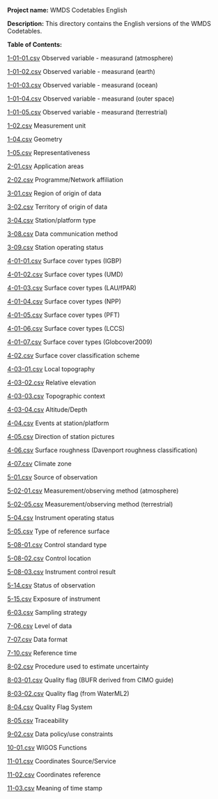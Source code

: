 **Project name:** WMDS Codetables English

**Description:** This directory contains the English versions of the WMDS Codetables. 

**Table of Contents:**

[1-01-01.csv](https://github.com/wmo-im/wmds/blob/master/tables_en/1-01-01.csv) Observed variable - measurand (atmosphere)

[1-01-02.csv](https://github.com/wmo-im/wmds/blob/master/tables_en/1-01-02.csv) Observed variable - measurand (earth)

[1-01-03.csv](https://github.com/wmo-im/wmds/blob/master/tables_en/1-01-03.csv) Observed variable - measurand (ocean)

[1-01-04.csv](https://github.com/wmo-im/wmds/blob/master/tables_en/1-01-04.csv) Observed variable - measurand (outer space)

[1-01-05.csv](https://github.com/wmo-im/wmds/blob/master/tables_en/1-01-05.csv) Observed variable - measurand (terrestrial)

[1-02.csv](https://github.com/wmo-im/wmds/blob/master/tables_en/1-02.csv) Measurement unit 

[1-04.csv](https://github.com/wmo-im/wmds/blob/master/tables_en/1-04.csv) Geometry

[1-05.csv](https://github.com/wmo-im/wmds/blob/master/tables_en/1-05.csv) Representativeness

[2-01.csv](https://github.com/wmo-im/wmds/blob/master/tables_en/2-01.csv) Application areas 

[2-02.csv](https://github.com/wmo-im/wmds/blob/master/tables_en/2-02.csv) Programme/Network affiliation 

[3-01.csv](https://github.com/wmo-im/wmds/blob/master/tables_en/3-01.csv) Region of origin of data 

[3-02.csv](https://github.com/wmo-im/wmds/blob/master/tables_en/3-02.csv) Territory of origin of data

[3-04.csv](https://github.com/wmo-im/wmds/blob/master/tables_en/3-04.csv) Station/platform type 

[3-08.csv](https://github.com/wmo-im/wmds/blob/master/tables_en/3-08.csv) Data communication method 

[3-09.csv](https://github.com/wmo-im/wmds/blob/master/tables_en/3-09.csv) Station operating status

[4-01-01.csv](https://github.com/wmo-im/wmds/blob/master/tables_en/4-01-01.csv) Surface cover types (IGBP)

[4-01-02.csv](https://github.com/wmo-im/wmds/blob/master/tables_en/4-01-02.csv) Surface cover types (UMD)

[4-01-03.csv](https://github.com/wmo-im/wmds/blob/master/tables_en/4-01-03.csv) Surface cover types (LAU/fPAR)

[4-01-04.csv](https://github.com/wmo-im/wmds/blob/master/tables_en/4-01-04.csv) Surface cover types (NPP)

[4-01-05.csv](https://github.com/wmo-im/wmds/blob/master/tables_en/4-01-05.csv) Surface cover types (PFT)

[4-01-06.csv](https://github.com/wmo-im/wmds/blob/master/tables_en/4-01-06.csv) Surface cover types (LCCS)

[4-01-07.csv](https://github.com/wmo-im/wmds/blob/master/tables_en/4-01-07.csv) Surface cover types (Globcover2009)

[4-02.csv](https://github.com/wmo-im/wmds/blob/master/tables_en/4-02.csv) Surface cover classification scheme

[4-03-01.csv](https://github.com/wmo-im/wmds/blob/master/tables_en/4-03-01.csv) Local topography 

[4-03-02.csv](https://github.com/wmo-im/wmds/blob/master/tables_en/4-03-02.csv) Relative elevation

[4-03-03.csv](https://github.com/wmo-im/wmds/blob/master/tables_en/4-03-03.csv) Topographic context 

[4-03-04.csv](https://github.com/wmo-im/wmds/blob/master/tables_en/4-03-04.csv) Altitude/Depth

[4-04.csv](https://github.com/wmo-im/wmds/blob/master/tables_en/4-04.csv) Events at station/platform

[4-05.csv](https://github.com/wmo-im/wmds/blob/master/tables_en/4-05.csv) Direction of station pictures

[4-06.csv](https://github.com/wmo-im/wmds/blob/master/tables_en/4-06.csv) Surface roughness (Davenport roughness classification)

[4-07.csv](https://github.com/wmo-im/wmds/blob/master/tables_en/4-07.csv) Climate zone

[5-01.csv](https://github.com/wmo-im/wmds/blob/master/tables_en/5-01.csv) Source of observation

[5-02-01.csv](https://github.com/wmo-im/wmds/blob/master/tables_en/5-02-01.csv) Measurement/observing method (atmosphere)

[5-02-05.csv](https://github.com/wmo-im/wmds/blob/master/tables_en/5-02-05.csv) Measurement/observing method (terrestrial)

[5-04.csv](https://github.com/wmo-im/wmds/blob/master/tables_en/5-04.csv) Instrument operating status

[5-05.csv](https://github.com/wmo-im/wmds/blob/master/tables_en/5-05.csv) Type of reference surface 

[5-08-01.csv](https://github.com/wmo-im/wmds/blob/master/tables_en/5-08-01.csv) Control standard type

[5-08-02.csv](https://github.com/wmo-im/wmds/blob/master/tables_en/5-08-02.csv) Control location

[5-08-03.csv](https://github.com/wmo-im/wmds/blob/master/tables_en/5-08-03.csv) Instrument control result

[5-14.csv](https://github.com/wmo-im/wmds/blob/master/tables_en/5-14.csv) Status of observation

[5-15.csv](https://github.com/wmo-im/wmds/blob/master/tables_en/5-15.csv) Exposure of instrument

[6-03.csv](https://github.com/wmo-im/wmds/blob/master/tables_en/6-03.csv) Sampling strategy

[7-06.csv](https://github.com/wmo-im/wmds/blob/master/tables_en/7-06.csv) Level of data

[7-07.csv](https://github.com/wmo-im/wmds/blob/master/tables_en/7-07.csv) Data format

[7-10.csv](https://github.com/wmo-im/wmds/blob/master/tables_en/7-10.csv) Reference time 

[8-02.csv](https://github.com/wmo-im/wmds/blob/master/tables_en/8-02.csv) Procedure used to estimate uncertainty

[8-03-01.csv](https://github.com/wmo-im/wmds/blob/master/tables_en/8-03-01.csv) Quality flag (BUFR derived from CIMO guide)

[8-03-02.csv](https://github.com/wmo-im/wmds/blob/master/tables_en/8-03-02.csv) Quality flag (from WaterML2)

[8-04.csv](https://github.com/wmo-im/wmds/blob/master/tables_en/8-04.csv) Quality Flag System 

[8-05.csv](https://github.com/wmo-im/wmds/blob/master/tables_en/8-05.csv) Traceability

[9-02.csv](https://github.com/wmo-im/wmds/blob/master/tables_en/9-02.csv) Data policy/use constraints 

[10-01.csv](https://github.com/wmo-im/wmds/blob/master/tables_en/10-01.csv) WIGOS Functions

[11-01.csv](https://github.com/wmo-im/wmds/blob/master/tables_en/11-01.csv) Coordinates Source/Service

[11-02.csv](https://github.com/wmo-im/wmds/blob/master/tables_en/11-02.csv) Coordinates reference

[11-03.csv](https://github.com/wmo-im/wmds/blob/master/tables_en/11-03.csv) Meaning of time stamp
